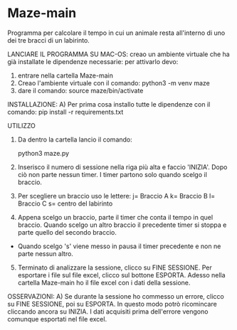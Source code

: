 # Maze-main
Programma per calcolare il tempo in cui un animale resta all'interno di uno dei tre bracci di un labirinto.

LANCIARE IL PROGRAMMA SU MAC-OS:
creao un ambiente virtuale che ha già installate le dipendenze necessarie:
per attivarlo devo:
1) entrare nella cartella Maze-main
2) Creao l'ambiente virtuale con il comando: python3 -m venv maze 
3) dare il comando: source maze/bin/activate 

INSTALLAZIONE:
A) Per prima cosa installo tutte le dipendenze con il comando:
    pip install -r requirements.txt

UTILIZZO
1) Da dentro la cartella lancio il comando:

   python3 maze.py    

2) Inserisco il numero di sessione nella riga più alta e faccio 'INIZIA'. Dopo ciò non parte nessun timer. I timer partono solo quando scelgo il braccio.

3) Per scegliere un braccio uso le lettere:
  j= Braccio A 
  k= Braccio B
  l= Braccio C
  s= centro del labirinto
  
 4) Appena scelgo un braccio, parte il timer che conta il tempo in quel braccio. Quando scelgo un altro braccio il precedente timer si stoppa e parte quello del secondo braccio.
   - Quando scelgo 's' viene messo in pausa il timer precedente e non ne parte nessun altro.
 
 
 5) Terminato di analizzare la sessione, clicco su FINE SESSIONE.
    Per esportare i file sul file excel, clicco sul bottone ESPORTA.
    Adesso nella cartella Maze-main ho il file excel con i dati della sessione.
    
    
 OSSERVAZIONI:
   A) Se durante la sessione ho commesso un errore, clicco su FINE SESSIONE, poi su ESPORTA. In questo modo potrò ricomincare cliccando ancora su INIZIA.
      I dati acquisiti prima dell'errore vengono comunque esportati nel file excel.
    
 


 
